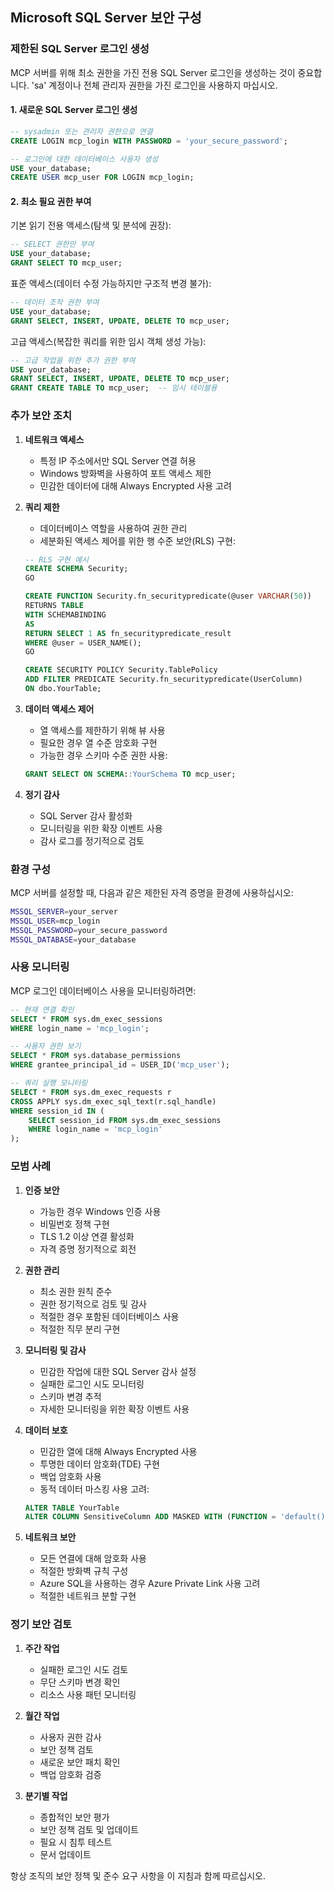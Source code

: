 ## Microsoft SQL Server 보안 구성

### 제한된 SQL Server 로그인 생성

MCP 서버를 위해 최소 권한을 가진 전용 SQL Server 로그인을 생성하는 것이 중요합니다. 'sa' 계정이나 전체 관리자 권한을 가진 로그인을 사용하지 마십시오.

#### 1. 새로운 SQL Server 로그인 생성

```sql
-- sysadmin 또는 관리자 권한으로 연결
CREATE LOGIN mcp_login WITH PASSWORD = 'your_secure_password';

-- 로그인에 대한 데이터베이스 사용자 생성
USE your_database;
CREATE USER mcp_user FOR LOGIN mcp_login;
```

#### 2. 최소 필요 권한 부여

기본 읽기 전용 액세스(탐색 및 분석에 권장):
```sql
-- SELECT 권한만 부여
USE your_database;
GRANT SELECT TO mcp_user;
```

표준 액세스(데이터 수정 가능하지만 구조적 변경 불가):
```sql
-- 데이터 조작 권한 부여
USE your_database;
GRANT SELECT, INSERT, UPDATE, DELETE TO mcp_user;
```

고급 액세스(복잡한 쿼리를 위한 임시 객체 생성 가능):
```sql
-- 고급 작업을 위한 추가 권한 부여
USE your_database;
GRANT SELECT, INSERT, UPDATE, DELETE TO mcp_user;
GRANT CREATE TABLE TO mcp_user;  -- 임시 테이블용
```

### 추가 보안 조치

1. **네트워크 액세스**
   - 특정 IP 주소에서만 SQL Server 연결 허용
   - Windows 방화벽을 사용하여 포트 액세스 제한
   - 민감한 데이터에 대해 Always Encrypted 사용 고려

2. **쿼리 제한**
   - 데이터베이스 역할을 사용하여 권한 관리
   - 세분화된 액세스 제어를 위한 행 수준 보안(RLS) 구현:
   ```sql
   -- RLS 구현 예시
   CREATE SCHEMA Security;
   GO
   
   CREATE FUNCTION Security.fn_securitypredicate(@user VARCHAR(50))
   RETURNS TABLE
   WITH SCHEMABINDING
   AS
   RETURN SELECT 1 AS fn_securitypredicate_result
   WHERE @user = USER_NAME();
   GO
   
   CREATE SECURITY POLICY Security.TablePolicy
   ADD FILTER PREDICATE Security.fn_securitypredicate(UserColumn)
   ON dbo.YourTable;
   ```

3. **데이터 액세스 제어**
   - 열 액세스를 제한하기 위해 뷰 사용
   - 필요한 경우 열 수준 암호화 구현
   - 가능한 경우 스키마 수준 권한 사용:
   ```sql
   GRANT SELECT ON SCHEMA::YourSchema TO mcp_user;
   ```

4. **정기 감사**
   - SQL Server 감사 활성화
   - 모니터링을 위한 확장 이벤트 사용
   - 감사 로그를 정기적으로 검토

### 환경 구성

MCP 서버를 설정할 때, 다음과 같은 제한된 자격 증명을 환경에 사용하십시오:

```bash
MSSQL_SERVER=your_server
MSSQL_USER=mcp_login
MSSQL_PASSWORD=your_secure_password
MSSQL_DATABASE=your_database
```

### 사용 모니터링

MCP 로그인 데이터베이스 사용을 모니터링하려면:

```sql
-- 현재 연결 확인
SELECT * FROM sys.dm_exec_sessions
WHERE login_name = 'mcp_login';

-- 사용자 권한 보기
SELECT * FROM sys.database_permissions
WHERE grantee_principal_id = USER_ID('mcp_user');

-- 쿼리 실행 모니터링
SELECT * FROM sys.dm_exec_requests r
CROSS APPLY sys.dm_exec_sql_text(r.sql_handle)
WHERE session_id IN (
    SELECT session_id FROM sys.dm_exec_sessions
    WHERE login_name = 'mcp_login'
);
```

### 모범 사례

1. **인증 보안**
   - 가능한 경우 Windows 인증 사용
   - 비밀번호 정책 구현
   - TLS 1.2 이상 연결 활성화
   - 자격 증명 정기적으로 회전

2. **권한 관리**
   - 최소 권한 원칙 준수
   - 권한 정기적으로 검토 및 감사
   - 적절한 경우 포함된 데이터베이스 사용
   - 적절한 직무 분리 구현

3. **모니터링 및 감사**
   - 민감한 작업에 대한 SQL Server 감사 설정
   - 실패한 로그인 시도 모니터링
   - 스키마 변경 추적
   - 자세한 모니터링을 위한 확장 이벤트 사용

4. **데이터 보호**
   - 민감한 열에 대해 Always Encrypted 사용
   - 투명한 데이터 암호화(TDE) 구현
   - 백업 암호화 사용
   - 동적 데이터 마스킹 사용 고려:
   ```sql
   ALTER TABLE YourTable
   ALTER COLUMN SensitiveColumn ADD MASKED WITH (FUNCTION = 'default()');
   ```

5. **네트워크 보안**
   - 모든 연결에 대해 암호화 사용
   - 적절한 방화벽 규칙 구성
   - Azure SQL을 사용하는 경우 Azure Private Link 사용 고려
   - 적절한 네트워크 분할 구현

### 정기 보안 검토

1. **주간 작업**
   - 실패한 로그인 시도 검토
   - 무단 스키마 변경 확인
   - 리소스 사용 패턴 모니터링

2. **월간 작업**
   - 사용자 권한 감사
   - 보안 정책 검토
   - 새로운 보안 패치 확인
   - 백업 암호화 검증

3. **분기별 작업**
   - 종합적인 보안 평가
   - 보안 정책 검토 및 업데이트
   - 필요 시 침투 테스트
   - 문서 업데이트

항상 조직의 보안 정책 및 준수 요구 사항을 이 지침과 함께 따르십시오.
